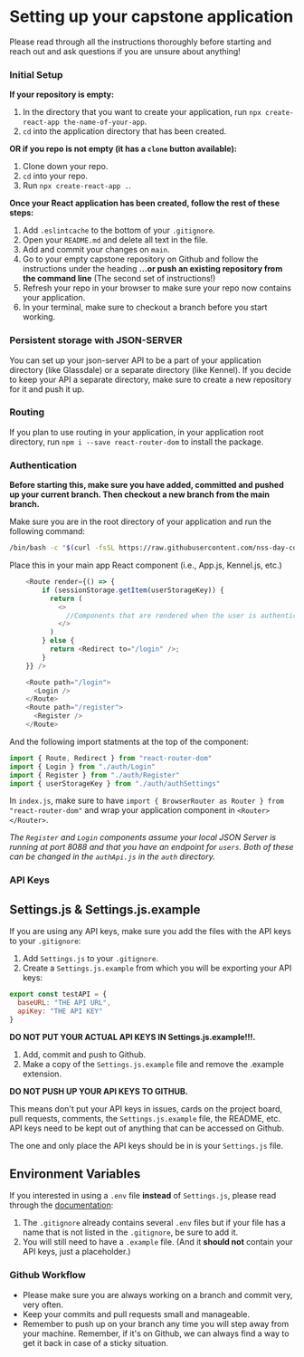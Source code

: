 # Setting up your capstone application

Please read through all the instructions thoroughly before starting and reach out and ask questions if you are unsure about anything!

### Initial Setup

**If your repository is empty:**

1. In the directory that you want to create your application, run `npx create-react-app the-name-of-your-app`.
1. `cd` into the application directory that has been created.

**OR if you repo is not empty (it has a `clone` button available):**

1. Clone down your repo.
1. `cd` into your repo.
1. Run `npx create-react-app .`.

**Once your React application has been created, follow the rest of these steps:**

1. Add `.eslintcache` to the bottom of your `.gitignore`.
1. Open your `README.md` and delete all text in the file.
1. Add and commit your changes on `main`.
1. Go to your empty capstone repository on Github and follow the instructions under the heading **…or push an existing repository from the command line** (The second set of instructions!)
1. Refresh your repo in your browser to make sure your repo now contains your application.
1. In your terminal, make sure to checkout a branch before you start working.

### Persistent storage with JSON-SERVER

You can set up your json-server API to be a part of your application directory (like Glassdale) or a separate directory (like Kennel). If you decide to keep your API a separate directory, make sure to create a new repository for it and push it up.

### Routing

If you plan to use routing in your application, in your application root directory, run `npm i --save react-router-dom` to install the package.

### Authentication

**Before starting this, make sure you have added, committed and pushed up your current branch. Then checkout a new branch from the main branch.**

Make sure you are in the root directory of your application and run the following command:

```sh
/bin/bash -c "$(curl -fsSL https://raw.githubusercontent.com/nss-day-cohort-46/CAPSTONE-INFORMATION/main/scripts/auth.sh)"

```

Place this in your main app React component (i.e., App.js, Kennel.js, etc.)

```js
    <Route render={() => {
        if (sessionStorage.getItem(userStorageKey)) {
          return (
            <>
              //Components that are rendered when the user is authenticated go inside this React fragment
            </>
          )
        } else {
          return <Redirect to="/login" />;
        }
    }} />

    <Route path="/login">
      <Login />
    </Route>
    <Route path="/register">
      <Register />
    </Route>
```

And the following import statments at the top of the component:

```js
import { Route, Redirect } from "react-router-dom"
import { Login } from "./auth/Login"
import { Register } from "./auth/Register"
import { userStorageKey } from "./auth/authSettings"
```

In `index.js`, make sure to have `import { BrowserRouter as Router } from "react-router-dom"` and wrap your application component in `<Router></Router>`.

*The `Register` and `Login` components assume your local JSON Server is running at port 8088 and that you have an endpoint for `users`. Both of these can be changed in the `authApi.js` in the `auth` directory.*

### API Keys

## Settings.js & Settings.js.example

If you are using any API keys, make sure you add the files with the API keys to your `.gitignore`:


1. Add `Settings.js` to your `.gitignore`.
1. Create a `Settings.js.example` from which you will be exporting your API keys:

```js
export const testAPI = {
  baseURL: "THE API URL",
  apiKey: "THE API KEY"
}
```

**DO NOT PUT YOUR ACTUAL API KEYS IN Settings.js.example!!!.**

1. Add, commit and push to Github.
1. Make a copy of the `Settings.js.example` file and remove the .example extension.

**DO NOT PUSH UP YOUR API KEYS TO GITHUB.**

This means don't put your API keys in issues, cards on the project board, pull requests, comments, the `Settings.js.example` file, the README, etc. API keys need to be kept out of anything that can be accessed on Github.

The one and only place the API keys should be in is your `Settings.js` file.

## Environment Variables

If you interested in using a `.env` file **instead** of `Settings.js`, please read through the [documentation](https://create-react-app.dev/docs/adding-custom-environment-variables/): 

1. The `.gitignore` already contains several `.env` files but if your file has a name that is not listed in the `.gitignore`, be sure to add it.
1. You will still need to have a `.example` file. (And it **should not** contain your API keys, just a placeholder.)

### Github Workflow

- Please make sure you are always working on a branch and commit very, very often.
- Keep your commits and pull requests small and manageable.
- Remember to push up on your branch any time you will step away from your machine. Remember, if it's on Github, we can always find a way to get it back in case of a sticky situation.
